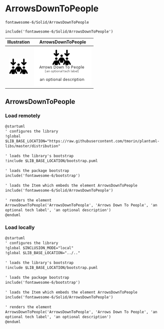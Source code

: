 # ArrowsDownToPeople


```text
fontawesome-6/Solid/ArrowsDownToPeople
```

```text
include('fontawesome-6/Solid/ArrowsDownToPeople')
```



| Illustration | ArrowsDownToPeople |
| :---: | :---: |
| ![illustration for Illustration](../../fontawesome-6/Solid/ArrowsDownToPeople.png) | ![illustration for ArrowsDownToPeople](../../fontawesome-6/Solid/ArrowsDownToPeople.Local.png) |




## ArrowsDownToPeople

### Load remotely
```plantuml
@startuml
' configures the library
!global $LIB_BASE_LOCATION="https://raw.githubusercontent.com/tmorin/plantuml-libs/master/distribution"

' loads the library's bootstrap
!include $LIB_BASE_LOCATION/bootstrap.puml

' loads the package bootstrap
include('fontawesome-6/bootstrap')

' loads the Item which embeds the element ArrowsDownToPeople
include('fontawesome-6/Solid/ArrowsDownToPeople')

' renders the element
ArrowsDownToPeople('ArrowsDownToPeople', 'Arrows Down To People', 'an optional tech label', 'an optional description')
@enduml
```

### Load locally
```plantuml
@startuml
' configures the library
!global $INCLUSION_MODE="local"
!global $LIB_BASE_LOCATION="../.."

' loads the library's bootstrap
!include $LIB_BASE_LOCATION/bootstrap.puml

' loads the package bootstrap
include('fontawesome-6/bootstrap')

' loads the Item which embeds the element ArrowsDownToPeople
include('fontawesome-6/Solid/ArrowsDownToPeople')

' renders the element
ArrowsDownToPeople('ArrowsDownToPeople', 'Arrows Down To People', 'an optional tech label', 'an optional description')
@enduml
```

